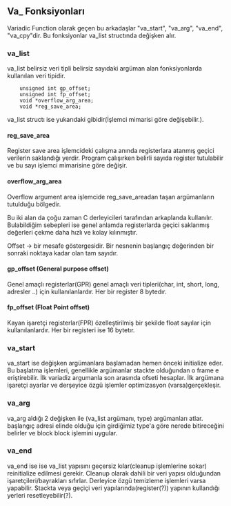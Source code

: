## **Va_ Fonksiyonları**
Variadic Function olarak geçen bu arkadaşlar "va_start", "va_arg", "va_end", "va_cpy"dir. Bu fonksiyonlar va_list structında değişken alır. 
### **va_list**
va_list belirsiz veri tipli belirsiz sayıdaki argüman alan fonksiyonlarda kullanılan veri tipidir. 

		unsigned int gp_offset;
		unsigned int fp_offset;
		void *overflow_arg_area;
		void *reg_save_area;
va_list structı ise yukarıdaki gibidir(İşlemci mimarisi göre değişebilir.). 
#### **reg_save_area**
Register save area işlemcideki çalışma anında registerlara atanmış geçici verilerin saklandığı yerdir. Program çalışırken belirli sayıda register tutulabilir ve bu sayı işlemci mimarisine göre değişir. 

#### **overflow_arg_area**
Overflow argument area işlemcide reg_save_areadan taşan argümanların tutulduğu bölgedir.

Bu iki alan da çoğu zaman C derleyicileri tarafından arkaplanda kullanılır. Bulabildiğim sebepleri ise genel anlamda registerlarda geçici saklanmış değerleri çekme daha hızlı ve kolay kılınmıştır. 

Offset -> bir mesafe göstergesidir. Bir nesnenin başlangıç değerinden bir sonraki noktaya kadar olan tam sayıdır.
#### **gp_offset** (General purpose offset)
Genel amaçlı registerlar(GPR) genel amaçlı veri tipleri(char, int, short, long, adresler ..) için kullanılanlardır. Her bir register 8 bytedır. 

#### **fp_offset** (Float Point offset)
Kayan işaretçi registerlar(FPR) özelleştirilmiş bir şekilde float sayılar için kullanılanlardır. Her bir registeri ise 16 bytetır.

### **va_start**
va_start ise değişken argümanlara başlamadan hemen önceki initialize eder.
Bu başlatma işlemleri, genellikle argümanlar stackte olduğundan o frame e eriştirebilir. İlk variadiz argumanla son arasında ofseti hesaplar. İlk argümana işaretçi ayarlar ve derşeyice özgü işlemler optimizasyon (varsa)gerçekleşir.

### **va_arg**
va_arg aldığı 2 değişken ile (va_list argümanı, type) argümanları atlar. başlangıç adresi elinde olduğu için girdiğimiz type'a göre nerede bitireceğini belirler ve block block işlemini uygular.

### **va_end**
va_end ise ise va_list yapısını geçersiz kılar(cleanup işlemlerine sokar) reinitialize edilmesi gerekir.
Cleanup olarak dahili bir veri yapısı olduğundan işaretçileri/bayrakları sıfırlar. Derleyice özgü temizleme işlemleri varsa yapabilir. Stackta veya geçiçi veri yapılarında(register(?)) yapının kullandığı yerleri resetleyebilir(?). 
